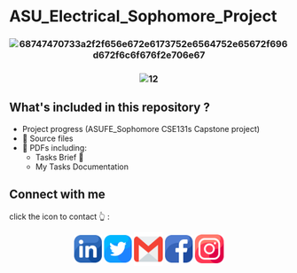 # ASU_Electrical_Sophomore_Project
### <p align="center"> ![68747470733a2f2f656e672e6173752e6564752e65672f696d672f6c6f676f2e706e67](https://github.com/Omar-26/ASU_Electrical_Sophomore_Project/assets/110625103/ba0d7dea-29bc-40e3-a6b4-ea4dfda35961) </p>
### <p align="center">![12](https://github.com/Omar-26/ASU_Electrical_Sophomore_Project/assets/110625103/276c2160-b26b-47e8-8464-29bff86ca6e7) </p>


## What's included in this repository ?
+ Project progress (ASUFE_Sophomore CSE131s Capstone project)
+ 📂 Source files
+ 📃 PDFs including:
  + Tasks Brief  📑
  + My Tasks Documentation

## <h2 align="left">Connect with me</h2>
click the icon to contact 👆 :
<p align="center">
<a href="https://www.linkedin.com/in/omar-ashraf01" target="blank"><img align="center" src="https://github.com/Omar-26/Icons/blob/main/linkedin.png?raw=true" alt="Linkedin" height="50" width="50" /></a>
<a href="https://twitter.com/omarash78893600" target="blank"><img align="center" src="https://github.com/Omar-26/Icons/blob/main/twitter.png?raw=true" alt="Twitter" height="50" width="50" /></a>
<a href="https://mail.google.com/mail/u/0/#inbox?compose=CllgCJTJFPGkpqJPHXRwDVwCpHzSDvLLKdnlLzzDSLTfWLkxRBqnvKbrFZZLwNgSrcnWSXxsxRL" target="blank"><img align="center" src="https://github.com/Omar-26/Icons/blob/main/gmail.png?raw=true" alt="Gmail" height="61" width="52" /></a>
<a href="https://www.facebook.com/ommaar.ashrraaf" target="blank"><img align="center" src="https://github.com/Omar-26/Icons/blob/main/facebook.png?raw=true" alt="Facebook" height="50" width="50" /></a>
<a href="https://www.instagram.com/ommaar_ashrraaf/" target="blank"><img align="center" src="https://github.com/Omar-26/Icons/blob/main/instagram%20(1).png?raw=true" alt="Instagram" height="52" width="52" /></a>
</p>
